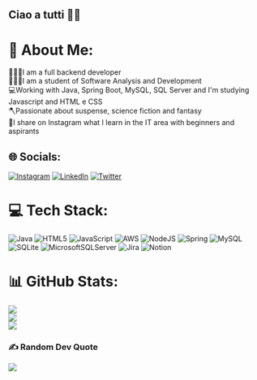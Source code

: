 ## Ciao a tutti 👩‍💻 

# 💫 About Me:
👩🏻‍💻I am a full backend developer<br>🕵🏻‍♀️I am a student of Software Analysis and Development<br>💻Working with Java, Spring Boot, MySQL, SQL Server and I'm studying Javascript and HTML e CSS<br>🪓Passionate about suspense, science fiction and fantasy<br>📱I share on Instagram what I learn in the IT area with beginners and aspirants


## 🌐 Socials:
[![Instagram](https://img.shields.io/badge/Instagram-%23E4405F.svg?logo=Instagram&logoColor=white)](https://instagram.com/cod.agirl) [![LinkedIn](https://img.shields.io/badge/LinkedIn-%230077B5.svg?logo=linkedin&logoColor=white)](https://linkedin.com/in/joaniceoliveira) [![Twitter](https://img.shields.io/badge/Twitter-%231DA1F2.svg?logo=Twitter&logoColor=white)](https://twitter.com/PrivateJava) 

# 💻 Tech Stack:
![Java](https://img.shields.io/badge/java-%23ED8B00.svg?style=for-the-badge&logo=java&logoColor=white) ![HTML5](https://img.shields.io/badge/html5-%23E34F26.svg?style=for-the-badge&logo=html5&logoColor=white) ![JavaScript](https://img.shields.io/badge/javascript-%23323330.svg?style=for-the-badge&logo=javascript&logoColor=%23F7DF1E) ![AWS](https://img.shields.io/badge/AWS-%23FF9900.svg?style=for-the-badge&logo=amazon-aws&logoColor=white) ![NodeJS](https://img.shields.io/badge/node.js-6DA55F?style=for-the-badge&logo=node.js&logoColor=white) ![Spring](https://img.shields.io/badge/spring-%236DB33F.svg?style=for-the-badge&logo=spring&logoColor=white) ![MySQL](https://img.shields.io/badge/mysql-%2300f.svg?style=for-the-badge&logo=mysql&logoColor=white) ![SQLite](https://img.shields.io/badge/sqlite-%2307405e.svg?style=for-the-badge&logo=sqlite&logoColor=white) ![MicrosoftSQLServer](https://img.shields.io/badge/Microsoft%20SQL%20Sever-CC2927?style=for-the-badge&logo=microsoft%20sql%20server&logoColor=white) ![Jira](https://img.shields.io/badge/jira-%230A0FFF.svg?style=for-the-badge&logo=jira&logoColor=white) ![Notion](https://img.shields.io/badge/Notion-%23000000.svg?style=for-the-badge&logo=notion&logoColor=white)
# 📊 GitHub Stats:
![](https://github-readme-stats-6u2v.vercel.app/api?username=srtapoe&theme=blueberry&hide_border=true&include_all_commits=false&count_private=false)<br/>
![](https://github-readme-streak-stats.herokuapp.com/?user=srtapoe&theme=blueberry&hide_border=true)<br/>
![](https://github-readme-stats-6u2v.vercel.app/api/top-langs/?username=srtapoe&theme=blueberry&hide_border=true&include_all_commits=false&count_private=false&layout=compact)

### ✍️ Random Dev Quote
![](https://quotes-github-readme.vercel.app/api?type=vetical&theme=radical)

<!-- Proudly created with GPRM ( https://gprm.itsvg.in ) -->
